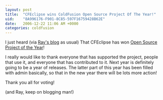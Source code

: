 ```yaml
---
layout: post
title:  "CFEclipse wins ColdFusion Open Source Project Of The Year!"
uid:	"8A996176-F901-8C85-597F16759428B62E"
date:   2006-12-22 11:06 AM +0000
categories: coldfusion
---
```

I just heard (via <a href="http://ray.camdenfamily.com/index.cfm/2006/12/22/2006-ColdFusion-Blog-of-the-Year">Ray's blog</a> as usual) That CFEclipse has won <a href="http://cfsilence.com/blog/client/index.cfm/2006/12/22/2006-CFeMmys--And-The-Winners-Are">Open Source Project of the Year</a>!

I really would like to thank everyone that has supported the project, people that use it, and everyone that has contributed to it. Next year is definitely going to be a year of releases. The latter part of this year has been filled with admin basically, so that in the new year there will be lots more action!

Thank you all for voting! 

(and Ray, keep on blogging man!)